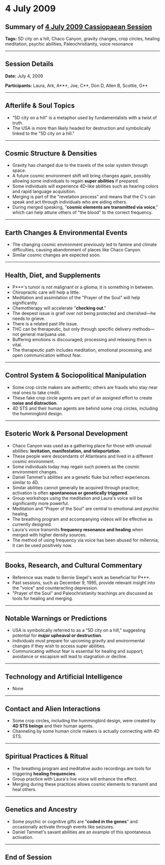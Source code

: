 # 4 July 2009

## Summary of [4 July 2009 Cassiopaean Session](https://cassiopaea.org/forum/threads/session-4-july-2009.12958/)

**Tags:** 5D city on a hill, Chaco Canyon, gravity changes, crop circles, healing meditation, psychic abilities, Paleochristianity, voice resonance

---

## Session Details

**Date:** July 4, 2009

**Participants:** Laura, Ark, A***, Joe, C**, Don D, Allen B, Scottie, G**

---

## Afterlife & Soul Topics

- "5D city on a hill" is a metaphor used by fundamentalists with a twist of truth.
- The USA is more than likely headed for destruction and symbolically linked to the "5D city on a hill."

---

## Cosmic Structure & Densities

- Gravity has changed due to the travels of the solar system through space.
- A future cosmic environment shift will bring changes again, possibly allowing some individuals to regain **super abilities** if prepared.
- Some individuals will experience 4D-like abilities such as hearing colors and rapid language acquisition.
- Merging is part of the "revelation process" and means that the C's can speak and act through individuals who are aiding others.
- During merged speaking, "**cosmic elements are transmitted via voice**," which can help attune others of "the blood" to the correct frequency.

---

## Earth Changes & Environmental Events

- The changing cosmic environment previously led to famine and climate difficulties, causing abandonment of places like Chaco Canyon.
- Similar cosmic changes are expected soon.

---

## Health, Diet, and Supplements

- P***'s tumor is not malignant or a glioma; it is something in between.
- Chiropractic care will help a little.
- Meditation and assimilation of the "Prayer of the Soul" will help significantly.
- Chemotherapy will accelerate "**checking out**."
- The deepest issue is grief over not being protected and cherished—he needs to grieve.
- There is a related past life issue.
- THC can be therapeutic, but only through specific delivery methods—not general marijuana use.
- Buffering emotions is discouraged; processing and releasing them is vital.
- The therapeutic path includes meditation, emotional processing, and open communication without fear.

---

## Control System & Sociopolitical Manipulation

- Some crop circle makers are authentic; others are frauds who stay near real ones to take credit.
- These fake crop circle agents are part of an assigned effort to create **noise and distraction**.
- 4D STS and their human agents are behind some crop circles, including the hummingbird design.

---

## Esoteric Work & Personal Development

- Chaco Canyon was used as a gathering place for those with unusual abilities: **levitation, manifestation, and teleportation**.
- These people were descendants of Atlanteans and lived in a different cosmic environment.
- Some individuals today may regain such powers as the cosmic environment changes.
- Daniel Tammet's abilities are a genetic fluke but reflect experiences similar to 4D.
- Similar abilities cannot generally be acquired through practice; activation is often **spontaneous or genetically triggered**.
- Group workshops using the meditation and Laura's voice will be significantly more powerful.
- Meditation and "Prayer of the Soul" are central to emotional and psychic healing.
- The breathing program and accompanying videos will be effective as currently designed.
- Laura's voice transmits **frequency resonance and healing** when merged with higher density sources.
- The method of using frequency via voice has been abused for millennia; it can be used positively now.

---

## Books, Research, and Cultural Commentary

- Reference was made to Bernie Siegel's work as beneficial for P***.
- Past sessions, such as December 9, 1995, provide relevant insight into the "voice" and counteracting depression.
- "Prayer of the Soul" and Paleochristianity teachings are discussed as tools for healing and merging.

---

## Notable Warnings or Predictions

- USA is symbolically referred to as a "5D city on a hill," suggesting potential for **major upheaval or destruction**.
- Individuals must prepare for upcoming gravity and environmental changes if they wish to access super abilities.
- Communicating without fear is essential for healing and support; avoidance or escapism will lead to stagnation or decline.

---

## Technology and Artificial Intelligence

- None

---

## Contact and Alien Interactions

- Some crop circles, including the hummingbird design, were created by **4D STS beings** and their human agents.
- Channeling by some human circle makers is actually connecting with 4D STS.

---

## Spiritual Practices & Ritual

- The breathing program and meditative audio recordings are tools for triggering **healing frequencies**.
- Group practice with Laura's live voice will enhance the effect.
- Merging during these practices allows cosmic elements to transmit and heal others.

---

## Genetics and Ancestry

- Some psychic or cognitive gifts are "**coded in the genes**" and occasionally activate through events like seizures.
- Daniel Tammet's savant abilities are an example of this spontaneous activation.

---

## End of Session
